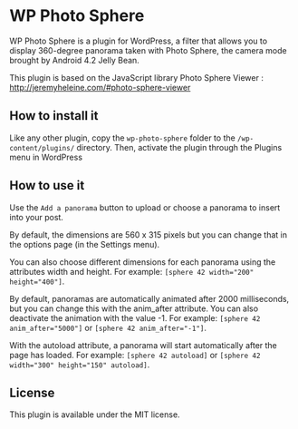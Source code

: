 # WP Photo Sphere

WP Photo Sphere is a plugin for WordPress, a filter that allows you to display 360-degree panorama taken with Photo Sphere, the camera mode brought by Android 4.2 Jelly Bean.

This plugin is based on the JavaScript library Photo Sphere Viewer : http://jeremyheleine.com/#photo-sphere-viewer

## How to install it

Like any other plugin, copy the `wp-photo-sphere` folder to the `/wp-content/plugins/` directory. Then, activate the plugin through the Plugins menu in WordPress

## How to use it

Use the `Add a panorama` button to upload or choose a panorama to insert into your post.

By default, the dimensions are 560 x 315 pixels but you can change that in the options page (in the Settings menu).

You can also choose different dimensions for each panorama using the attributes width and height. For example: `[sphere 42 width="200" height="400"]`.

By default, panoramas are automatically animated after 2000 milliseconds, but you can change this with the anim_after attribute. You can also deactivate the animation with the value -1. For example: `[sphere 42 anim_after="5000"]` or `[sphere 42 anim_after="-1"]`.

With the autoload attribute, a panorama will start automatically after the page has loaded. For example: `[sphere 42 autoload]` or `[sphere 42 width="300" height="150" autoload]`.

## License

This plugin is available under the MIT license.

